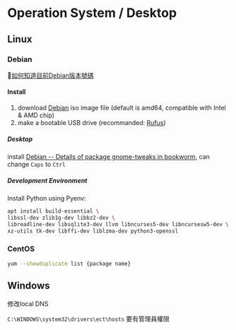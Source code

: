 # Operation System / Desktop

## Linux

### Debian

🌿[如何知道目前Debian版本號碼](../blog/articles/231214how-to-check-debian-version.md)

#### Install

1. download [Debian](https://www.debian.org/distrib/) iso image file (default is amd64, compatible with Intel & AMD chip)
2. make a bootable USB drive (recommanded: [Rufus](https://rufus.ie/en/))

##### Desktop

install [Debian -- Details of package gnome-tweaks in bookworm](https://packages.debian.org/bookworm/gnome-tweaks), can change `Caps` to `Ctrl`

##### Development Environment

Install Python using Pyenv:

```bash
apt install build-essential \
libssl-dev zlib1g-dev libbz2-dev \
libreadline-dev libsqlite3-dev llvm libncurses5-dev libncursesw5-dev \
xz-utils tk-dev libffi-dev liblzma-dev python3-openssl
```

### CentOS

```bash title="list all supported version"
yum --showduplicate list {package name}
```


## Windows

修改local DNS

`C:\WINDOWS\system32\drivers\ect\hosts` 要有管理員權限
